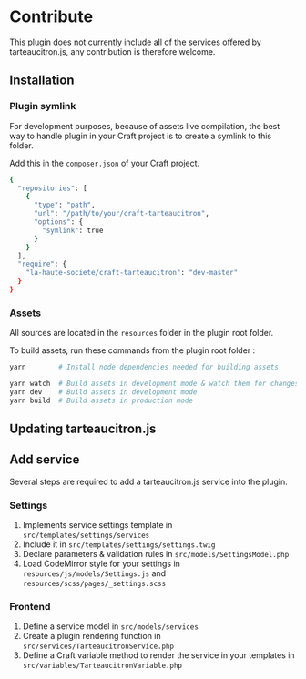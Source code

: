 # Contribute

This plugin does not currently include all of the services offered by tarteaucitron.js, any contribution is therefore welcome.

## Installation

### Plugin symlink

For development purposes, because of assets live compilation, the best way to handle plugin in your Craft project is to create a symlink to this folder.

Add this in the `composer.json` of your Craft project.

```bash
{
  "repositories": [
    {
      "type": "path",
      "url": "/path/to/your/craft-tarteaucitron",
      "options": {
        "symlink": true
      }
    }
  ],
  "require": {
    "la-haute-societe/craft-tarteaucitron": "dev-master"
  }
}
```


### Assets

All sources are located in the `resources` folder in the plugin root folder.

To build assets, run these commands from the plugin root folder :

```bash
yarn        # Install node dependencies needed for building assets

yarn watch  # Build assets in development mode & watch them for changes
yarn dev    # Build assets in development mode
yarn build  # Build assets in production mode
```


## Updating tarteaucitron.js




## Add service

Several steps are required to add a tarteaucitron.js service into the plugin.

### Settings

1. Implements service settings template in `src/templates/settings/services`
2. Include it in `src/templates/settings/settings.twig`
3. Declare parameters & validation rules in `src/models/SettingsModel.php`
4. Load CodeMirror style for your settings in `resources/js/models/Settings.js` and `resources/scss/pages/_settings.scss`

### Frontend

1. Define a service model in `src/models/services`
2. Create a plugin rendering function in `src/services/TarteaucitronService.php`
3. Define a Craft variable method to render the service in your templates in `src/variables/TarteaucitronVariable.php`

